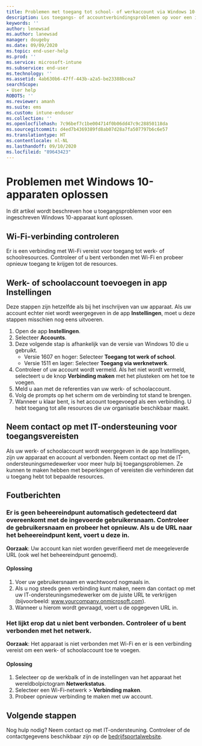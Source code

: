 ```yaml
---
title: Problemen met toegang tot school- of werkaccount via Windows 10-apparaten oplossen | Microsoft Intune
description: Los toegangs- of accountverbindingsproblemen op voor een ingeschreven Windows 10-apparaat.
keywords: ''
author: lenewsad
ms.author: lanewsad
manager: dougeby
ms.date: 09/09/2020
ms.topic: end-user-help
ms.prod: ''
ms.service: microsoft-intune
ms.subservice: end-user
ms.technology: ''
ms.assetid: 4ab630b6-47ff-443b-a2a5-be23388bcea7
searchScope:
- User help
ROBOTS: ''
ms.reviewer: amanh
ms.suite: ems
ms.custom: intune-enduser
ms.collection: ''
ms.openlocfilehash: 7c96bef7c1be004714f0b06dd47c9c28850118da
ms.sourcegitcommit: d4ed7b4369389fd8ab07d28a7fa507797b6c6e57
ms.translationtype: HT
ms.contentlocale: nl-NL
ms.lasthandoff: 09/10/2020
ms.locfileid: "89643423"
---
```

# <a name="troubleshoot-windows-10-device-access"></a>Problemen met Windows 10-apparaten oplossen
In dit artikel wordt beschreven hoe u toegangsproblemen voor een ingeschreven Windows 10-apparaat kunt oplossen. 

## <a name="check-wi-fi-connection"></a>Wi-Fi-verbinding controleren  

Er is een verbinding met Wi-Fi vereist voor toegang tot werk- of schoolresources. Controleer of u bent verbonden met Wi-Fi en probeer opnieuw toegang te krijgen tot de resources.  

## <a name="add-work-or-school-account-in-settings-app"></a>Werk- of schoolaccount toevoegen in app Instellingen  
Deze stappen zijn hetzelfde als bij het inschrijven van uw apparaat. Als uw account echter niet wordt weergegeven in de app **Instellingen**, moet u deze stappen misschien nog eens uitvoeren.  

1. Open de app **Instellingen**. 
2. Selecteer **Accounts**.
3. Deze volgende stap is afhankelijk van de versie van Windows 10 die u gebruikt. 
    * Versie 1607 en hoger: Selecteer **Toegang tot werk of school**.
    * Versie 1511 en lager: Selecteer **Toegang via werknetwerk**.  
4. Controleer of uw account wordt vermeld. Als het niet wordt vermeld, selecteert u de knop **Verbinding maken** met het plusteken om het toe te voegen. 
5. Meld u aan met de referenties van uw werk- of schoolaccount. 
6. Volg de prompts op het scherm om de verbinding tot stand te brengen.  
7. Wanneer u klaar bent, is het account toegevoegd als een verbinding. U hebt toegang tot alle resources die uw organisatie beschikbaar maakt.   

## <a name="contact-it-support-for-access-requirements"></a>Neem contact op met IT-ondersteuning voor toegangsvereisten  
Als uw werk- of schoolaccount wordt weergegeven in de app Instellingen, zijn uw apparaat en account al verbonden. Neem contact op met de IT-ondersteuningsmedewerker voor meer hulp bij toegangsproblemen. Ze kunnen te maken hebben met beperkingen of vereisten die verhinderen dat u toegang hebt tot bepaalde resources.  

## <a name="error-messages"></a>Foutberichten  

### <a name="we-couldnt-auto-discover-a-management-endpoint-matching-the-username-entered-please-check-your-username-and-try-again-if-you-know-the-url-to-your-management-endpoint-please-enter-it"></a>Er is geen beheereindpunt automatisch gedetecteerd dat overeenkomt met de ingevoerde gebruikersnaam. Controleer de gebruikersnaam en probeer het opnieuw. Als u de URL naar het beheereindpunt kent, voert u deze in.

**Oorzaak**: Uw account kan niet worden geverifieerd met de meegeleverde URL (ook wel het beheereindpunt genoemd).  

#### <a name="resolution"></a>Oplossing
1. Voer uw gebruikersnaam en wachtwoord nogmaals in. 
2. Als u nog steeds geen verbinding kunt maken, neem dan contact op met uw IT-ondersteuningsmedewerker om de juiste URL te verkrijgen (bijvoorbeeld: www.yourcompany.onmicrosoft.com). 
3. Wanneer u hierom wordt gevraagd, voert u de opgegeven URL in. 

### <a name="it-looks-like-youre-not-connected-make-sure-youre-connected-to-the-network"></a>Het lijkt erop dat u niet bent verbonden. Controleer of u bent verbonden met het netwerk.

**Oorzaak**: Het apparaat is niet verbonden met Wi-Fi en er is een verbinding vereist om een werk- of schoolaccount toe te voegen.     

#### <a name="resolution"></a>Oplossing
1. Selecteer op de werkbalk of in de instellingen van het apparaat het wereldbolpictogram **Netwerkstatus**.
2. Selecteer een Wi-Fi-netwerk > **Verbinding maken**.  
3. Probeer opnieuw verbinding te maken met uw account.  


## <a name="next-steps"></a>Volgende stappen  

Nog hulp nodig? Neem contact op met IT-ondersteuning. Controleer of de contactgegevens beschikbaar zijn op de [bedrijfsportalwebsite](https://go.microsoft.com/fwlink/?linkid=2010980).
